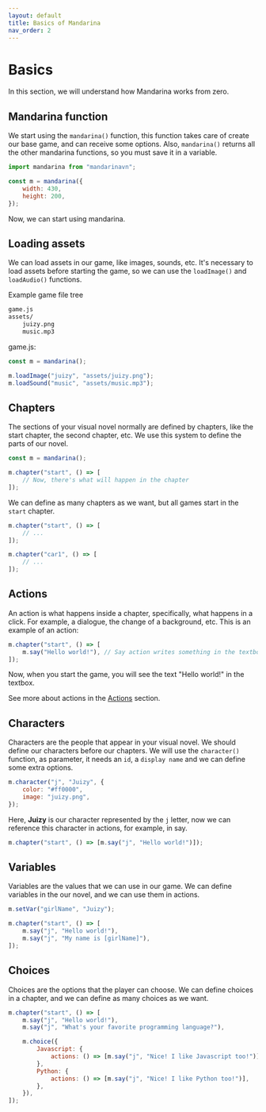 ```yaml
---
layout: default
title: Basics of Mandarina
nav_order: 2
---
```


# Basics

In this section, we will understand how Mandarina works from zero.

## Mandarina function

We start using the `mandarina()` function, this function takes care of create our base game, and can receive some options.
Also, `mandarina()` returns all the other mandarina functions, so you must save it in a variable.

```js
import mandarina from "mandarinavn";

const m = mandarina({
    width: 430,
    height: 200,
});
```

Now, we can start using mandarina.

## Loading assets

We can load assets in our game, like images, sounds, etc. It's necessary to load assets before starting the game, so we can use the `loadImage()` and `loadAudio()` functions.

Example game file tree

```bash
game.js
assets/
    juizy.png
    music.mp3
```

game.js:

```js
const m = mandarina();

m.loadImage("juizy", "assets/juizy.png");
m.loadSound("music", "assets/music.mp3");
```

## Chapters

The sections of your visual novel normally are defined by chapters, like the start chapter, the second chapter, etc. We use this system to define the parts of our novel.

```js
const m = mandarina();

m.chapter("start", () => [
    // Now, there's what will happen in the chapter
]);
```

We can define as many chapters as we want, but all games start in the `start` chapter.

```js
m.chapter("start", () => [
    // ...
]);

m.chapter("car1", () => [
    // ...
]);
```

## Actions

An action is what happens inside a chapter, specifically, what happens in a click. For example, a dialogue, the change of a background, etc. This is an example of an action:

```js
m.chapter("start", () => [
    m.say("Hello world!"), // Say action writes something in the textbox.
]);
```

Now, when you start the game, you will see the text "Hello world!" in the textbox.

See more about actions in the [Actions](/Actions.md) section.

## Characters

Characters are the people that appear in your visual novel. We should define our characters before our chapters. We will use the `character()` function, as parameter, it needs an `id`, a `display name` and we can define some extra options.

```js
m.character("j", "Juizy", {
    color: "#ff0000",
    image: "juizy.png",
});
```

Here, **Juizy** is our character represented by the `j` letter, now we can reference this character in actions, for example, in say.

```js
m.chapter("start", () => [m.say("j", "Hello world!")]);
```

## Variables

Variables are the values that we can use in our game. We can define variables in the our novel, and we can use them in actions.

```js
m.setVar("girlName", "Juizy");

m.chapter("start", () => [
    m.say("j", "Hello world!"),
    m.say("j", "My name is [girlName]"),
]);
```

## Choices

Choices are the options that the player can choose. We can define choices in a chapter, and we can define as many choices as we want.

```js
m.chapter("start", () => [
    m.say("j", "Hello world!"),
    m.say("j", "What's your favorite programming language?"),

    m.choice({
        Javascript: {
            actions: () => [m.say("j", "Nice! I like Javascript too!")],
        },
        Python: {
            actions: () => [m.say("j", "Nice! I like Python too!")],
        },
    }),
]);
```
